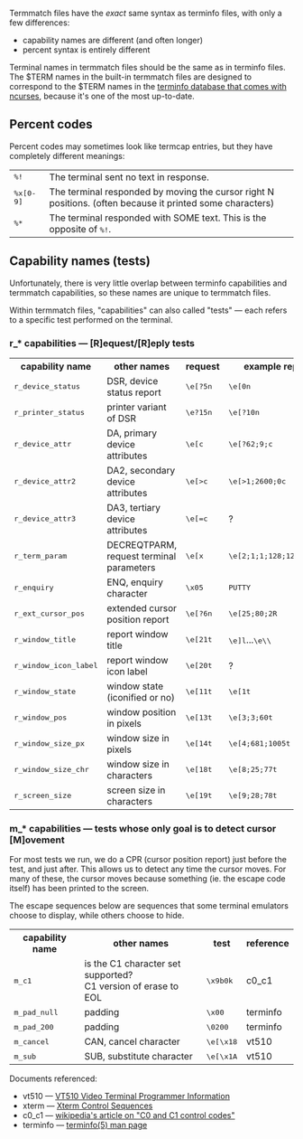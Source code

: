 Termmatch files have the *exact* same syntax as terminfo files, with only a few differences:

* capability names are different  (and often longer)
* percent syntax is entirely different

Terminal names in termmatch files should be the same as in terminfo files.  The $TERM names in the built-in termmatch files are designed to correspond to the $TERM names in the [terminfo database that comes with ncurses](http://invisible-island.net/ncurses/ncurses.faq.html#which_terminfo), because it's one of the most up-to-date.

## Percent codes

Percent codes may sometimes look like termcap entries, but they have completely different meanings:

<table>

<tr><td><tt>%!
    <td>The terminal sent no text in response.

<tr><td><tt>%x[0-9]
    <td>The terminal responded by moving the cursor right N positions. (often because it printed some characters)

<tr><td><tt>%*
    <td>The terminal responded with SOME text.  This is the opposite of <tt>%!</tt>.

</table>

## Capability names (tests)

Unfortunately, there is very little overlap between terminfo capabilities and termmatch capabilities, so these names are unique to termmatch files.

Within termmatch files, "capabilities" can also called "tests" — each refers to a specific test performed on the terminal.

### r_* capabilities — [R]equest/[R]eply tests

<table>

<tr><th>capability name
    <th>other names
    <th>request
    <th>example reply
    <th>reference

<tr><td><tt>r_device_status
    <td>DSR, device status report
    <td><tt>\e[?5n
    <td><tt>\e[0n
    <td>

<tr><td><tt>r_printer_status
    <td>printer variant of DSR
    <td><tt>\e?15n
    <td><tt>\e[?10n
    <td>

<tr><td><tt>r_device_attr
    <td>DA, primary device attributes
    <td><tt>\e[c
    <td><tt>\e[?62;9;c
    <td>

<tr><td><tt>r_device_attr2
    <td>DA2, secondary device attributes
    <td><tt>\e[>c
    <td><tt>\e[>1;2600;0c
    <td>

<tr><td><tt>r_device_attr3
    <td>DA3, tertiary device attributes
    <td><tt>\e[=c
    <td>?
    <td>

<tr><td><tt>r_term_param
    <td>DECREQTPARM, request terminal parameters
    <td><tt>\e[x
    <td><tt>\e[2;1;1;128;128;1;0x
    <td>

<tr><td><tt>r_enquiry
    <td>ENQ, enquiry character
    <td><tt>\x05
    <td><tt>PUTTY
    <td>c0_c1

<tr><td><tt>r_ext_cursor_pos
    <td>extended cursor position report
    <td><tt>\e[?6n
    <td><tt>\e[25;80;2R
    <td>vt510

<tr><td><tt>r_window_title
    <td>report window title
    <td><tt>\e[21t
    <td><tt>\e]l</tt>...<tt>\e\\
    <td>xterm

<tr><td><tt>r_window_icon_label
    <td>report window icon label
    <td><tt>\e[20t
    <td>?
    <td>xterm

<tr><td><tt>r_window_state
    <td>window state (iconified or no)
    <td><tt>\e[11t
    <td><tt>\e[1t
    <td>xterm

<tr><td><tt>r_window_pos
    <td>window position in pixels
    <td><tt>\e[13t
    <td><tt>\e[3;3;60t
    <td>xterm

<tr><td><tt>r_window_size_px
    <td>window size in pixels
    <td><tt>\e[14t
    <td><tt>\e[4;681;1005t
    <td>xterm

<tr><td><tt>r_window_size_chr
    <td>window size in characters
    <td><tt>\e[18t
    <td><tt>\e[8;25;77t
    <td>xterm

<tr><td><tt>r_screen_size
    <td>screen size in characters
    <td><tt>\e[19t
    <td><tt>\e[9;28;78t
    <td>xterm

</table>

### m_* capabilities — tests whose only goal is to detect cursor [M]ovement

For most tests we run, we do a CPR (cursor position report) just before the test, and just after.  This allows us to detect any time the cursor moves.  For many of these, the cursor moves because something (ie. the escape code itself) has been printed to the screen.

The escape sequences below are sequences that some terminal emulators choose to display, while others choose to hide.

<table>

<tr><th>capability name
    <th>other names
    <th>test
    <th>reference

<tr><td><tt>m_c1
    <td>is the C1 character set supported?<br>C1 version of erase to EOL
    <td><tt>\x9b0k
    <td>c0_c1

<tr><td><tt>m_pad_null
    <td>padding
    <td><tt>\x00
    <td>terminfo

<tr><td><tt>m_pad_200
    <td>padding
    <td><tt>\0200
    <td>terminfo

<tr><td><tt>m_cancel
    <td>CAN, cancel character
    <td><tt>\e[\x18
    <td>vt510

<tr><td><tt>m_sub
    <td>SUB, substitute character
    <td><tt>\e[\x1A
    <td>vt510

</table>

Documents referenced:

* vt510 — [VT510 Video Terminal Programmer Information](http://www.vt100.net/docs/vt510-rm/chapter4#S4.6)
* xterm — [Xterm Control Sequences](http://www.xfree86.org/current/ctlseqs.html)
* c0_c1 — [wikipedia's article on "C0 and C1 control codes"](http://en.wikipedia.org/wiki/C0_and_C1_control_codes#C0_.28ASCII_and_derivatives.29)
* terminfo — [terminfo(5) man page](http://invisible-island.net/ncurses/man/terminfo.5.html)

